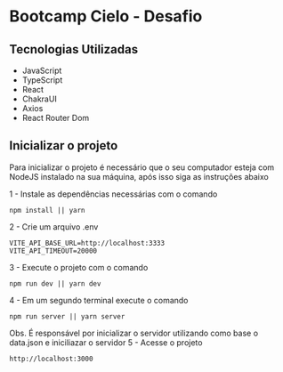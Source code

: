 # Bootcamp Cielo - Desafio

## Tecnologias Utilizadas
- JavaScript
- TypeScript
- React
- ChakraUI
- Axios
- React Router Dom

## Inicializar o projeto
Para inicializar o projeto é necessário que o seu computador esteja com NodeJS instalado na sua máquina, após isso siga as instruções abaixo

1 - Instale as dependências necessárias com o comando
```
npm install || yarn 
```
2 - Crie um arquivo .env
```
VITE_API_BASE_URL=http://localhost:3333
VITE_API_TIMEOUT=20000
```
3 - Execute o projeto com o comando
```
npm run dev || yarn dev
```
4 - Em um segundo terminal execute o comando
```
npm run server || yarn server
```
Obs. É responsável por inicializar o servidor utilizando como base o data.json e iniciliazar o servidor 
5 - Acesse o projeto
```
http://localhost:3000
```

